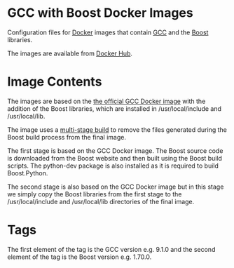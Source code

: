 # GCC with Boost Docker Images

Configuration files for [Docker](https://www.docker.com/) images that contain [GCC](https://gcc.gnu.org/) and
the [Boost](https://www.boost.org/) libraries.

The images are available from [Docker Hub](https://hub.docker.com/r/ishikocpp/gcc-boost).

# Image Contents

The images are based on the [the official GCC Docker image](https://hub.docker.com/_/gcc) with the addition of 
the Boost libraries, which are installed in /usr/local/include and /usr/local/lib.

The image uses a [multi-stage build](https://docs.docker.com/develop/develop-images/multistage-build/) to remove
the files generated during the Boost build process from the final image.

The first stage is based on the GCC Docker image. The Boost source code is downloaded from the Boost website and
then built using the Boost build scripts. The python-dev package is also installed as it is required to build
Boost.Python.

The second stage is also based on the GCC Docker image but in this stage we simply copy the Boost libraries from
the first stage to the /usr/local/include and /usr/local/lib directories of the final image.


# Tags

The first element of the tag is the GCC version e.g. 9.1.0 and the second element of the tag is the Boost version
e.g. 1.70.0.
